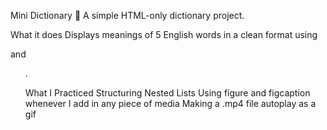 Mini Dictionary
📖 A simple HTML-only dictionary project.

What it does
Displays meanings of 5 English words in a clean format using <dl> and <ol>.

What I Practiced
Structuring Nested Lists
Using figure and figcaption whenever I add in any piece of media
Making a .mp4 file autoplay as a gif
